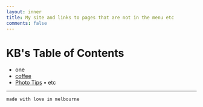 ```yaml
---
layout: inner
title: My site and links to pages that are not in the menu etc
comments: false
---
```


# KB's Table of Contents

- one
- [coffee](http://katieball.me/breathe/coffee)
- [Photo Tips](http://katieball.me/phototips/)
• etc

---

`made with love in melbourne`